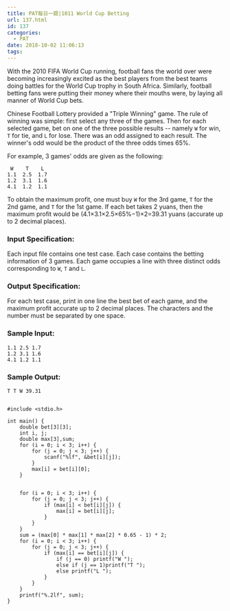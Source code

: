 ```yaml
---
title: PAT每日一题|1011 World Cup Betting
url: 137.html
id: 137
categories:
  - PAT
date: 2018-10-02 11:06:13
tags:
---
```


With the 2010 FIFA World Cup running, football fans the world over were becoming increasingly excited as the best players from the best teams doing battles for the World Cup trophy in South Africa. Similarly, football betting fans were putting their money where their mouths were, by laying all manner of World Cup bets.

Chinese Football Lottery provided a "Triple Winning" game. The rule of winning was simple: first select any three of the games. Then for each selected game, bet on one of the three possible results -- namely `W` for win, `T` for tie, and `L` for lose. There was an odd assigned to each result. The winner's odd would be the product of the three odds times 65%.

For example, 3 games' odds are given as the following:

     W    T    L
    1.1  2.5  1.7
    1.2  3.1  1.6
    4.1  1.2  1.1
    

To obtain the maximum profit, one must buy `W` for the 3rd game, `T` for the 2nd game, and `T` for the 1st game. If each bet takes 2 yuans, then the maximum profit would be (4.1×3.1×2.5×65%−1)×2=39.31 yuans (accurate up to 2 decimal places).

### Input Specification:

Each input file contains one test case. Each case contains the betting information of 3 games. Each game occupies a line with three distinct odds corresponding to `W`, `T` and `L`.

### Output Specification:

For each test case, print in one line the best bet of each game, and the maximum profit accurate up to 2 decimal places. The characters and the number must be separated by one space.

### Sample Input:

    1.1 2.5 1.7
    1.2 3.1 1.6
    4.1 1.2 1.1
    

### Sample Output:

    T T W 39.31
    

    #include <stdio.h>
    
    int main() {
    	double bet[3][3];
    	int i, j;
    	double max[3],sum;
    	for (i = 0; i < 3; i++) {
    		for (j = 0; j < 3; j++) {
    			scanf("%lf", &bet[i][j]);
    		}
    		max[i] = bet[i][0];
    	}
    	
    	
    	for (i = 0; i < 3; i++) {
    		for (j = 0; j < 3; j++) {
    			if (max[i] < bet[i][j]) {
    				max[i] = bet[i][j];
    			}
    		}
    	}
    	sum = (max[0] * max[1] * max[2] * 0.65 - 1) * 2;
    	for (i = 0; i < 3; i++) {
    		for (j = 0; j < 3; j++) {
    			if (max[i] == bet[i][j]) {
    				if (j == 0) printf("W ");
    				else if (j == 1)printf("T ");
    				else printf("L ");
    			}
    		}
    	}
    	printf("%.2lf", sum);
    }